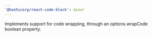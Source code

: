 ```yaml
---
'@hashicorp/react-code-block': minor
---
```


Implements support for code wrapping, through an options.wrapCode boolean property.
